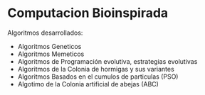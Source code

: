 # Computacion Bioinspirada

Algoritmos desarrollados:

* Algoritmos Geneticos
* Algoritmos Memeticos
* Algoritmos de Programación evolutiva, estrategias evolutivas
* Algoritmos de la Colonia de hormigas y sus variantes
* Algoritmos Basados en el cumulos de particulas (PSO)
* Algotimo de la Colonia artificial de abejas (ABC)
